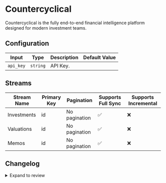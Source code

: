 # Countercyclical
Countercyclical is the fully end-to-end financial intelligence platform designed for modern investment teams.

## Configuration

| Input | Type | Description | Default Value |
|-------|------|-------------|---------------|
| `api_key` | `string` | API Key.  |  |

## Streams
| Stream Name | Primary Key | Pagination | Supports Full Sync | Supports Incremental |
|-------------|-------------|------------|---------------------|----------------------|
| Investments | id | No pagination | ✅ |  ❌  |
| Valuations | id | No pagination | ✅ |  ❌  |
| Memos | id | No pagination | ✅ |  ❌  |

## Changelog

<details>
  <summary>Expand to review</summary>

| Version          | Date              | Pull Request | Subject        |
|------------------|-------------------|--------------|----------------|
| 0.0.24 | 2025-05-10 | [60047](https://github.com/airbytehq/airbyte/pull/60047) | Update dependencies |
| 0.0.23 | 2025-05-03 | [59404](https://github.com/airbytehq/airbyte/pull/59404) | Update dependencies |
| 0.0.22 | 2025-04-26 | [58856](https://github.com/airbytehq/airbyte/pull/58856) | Update dependencies |
| 0.0.21 | 2025-04-19 | [58329](https://github.com/airbytehq/airbyte/pull/58329) | Update dependencies |
| 0.0.20 | 2025-04-12 | [57770](https://github.com/airbytehq/airbyte/pull/57770) | Update dependencies |
| 0.0.19 | 2025-04-05 | [57268](https://github.com/airbytehq/airbyte/pull/57268) | Update dependencies |
| 0.0.18 | 2025-03-29 | [56483](https://github.com/airbytehq/airbyte/pull/56483) | Update dependencies |
| 0.0.17 | 2025-03-22 | [55915](https://github.com/airbytehq/airbyte/pull/55915) | Update dependencies |
| 0.0.16 | 2025-03-08 | [55303](https://github.com/airbytehq/airbyte/pull/55303) | Update dependencies |
| 0.0.15 | 2025-03-01 | [54975](https://github.com/airbytehq/airbyte/pull/54975) | Update dependencies |
| 0.0.14 | 2025-02-22 | [54421](https://github.com/airbytehq/airbyte/pull/54421) | Update dependencies |
| 0.0.13 | 2025-02-15 | [53767](https://github.com/airbytehq/airbyte/pull/53767) | Update dependencies |
| 0.0.12 | 2025-02-08 | [53377](https://github.com/airbytehq/airbyte/pull/53377) | Update dependencies |
| 0.0.11 | 2025-02-01 | [52819](https://github.com/airbytehq/airbyte/pull/52819) | Update dependencies |
| 0.0.10 | 2025-01-25 | [52311](https://github.com/airbytehq/airbyte/pull/52311) | Update dependencies |
| 0.0.9 | 2025-01-18 | [51650](https://github.com/airbytehq/airbyte/pull/51650) | Update dependencies |
| 0.0.8 | 2025-01-11 | [51114](https://github.com/airbytehq/airbyte/pull/51114) | Update dependencies |
| 0.0.7 | 2024-12-28 | [50539](https://github.com/airbytehq/airbyte/pull/50539) | Update dependencies |
| 0.0.6 | 2024-12-21 | [50061](https://github.com/airbytehq/airbyte/pull/50061) | Update dependencies |
| 0.0.5 | 2024-12-14 | [49500](https://github.com/airbytehq/airbyte/pull/49500) | Update dependencies |
| 0.0.4 | 2024-12-12 | [49152](https://github.com/airbytehq/airbyte/pull/49152) | Update dependencies |
| 0.0.3 | 2024-11-04 | [48283](https://github.com/airbytehq/airbyte/pull/48283) | Update dependencies |
| 0.0.2 | 2024-10-28 | [47557](https://github.com/airbytehq/airbyte/pull/47557) | Update dependencies |
| 0.0.1 | 2024-10-06 | | Initial release by [@williamleiby](https://github.com/williamleiby) via Connector Builder |

</details>
